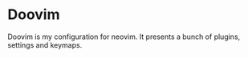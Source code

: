 # Doovim

Doovim is my configuration for neovim. It presents a bunch of plugins, settings and keymaps.
